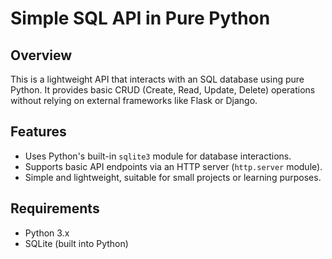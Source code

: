 # Simple SQL API in Pure Python

## Overview
This is a lightweight API that interacts with an SQL database using pure Python. It provides basic CRUD (Create, Read, Update, Delete) operations without relying on external frameworks like Flask or Django.

## Features
- Uses Python's built-in `sqlite3` module for database interactions.
- Supports basic API endpoints via an HTTP server (`http.server` module).
- Simple and lightweight, suitable for small projects or learning purposes.

## Requirements
- Python 3.x
- SQLite (built into Python)
